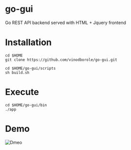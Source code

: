 # go-gui
Go REST API backend served with HTML + Jquery frontend 

  
# Installation
``` 
cd $HOME
git clone https://github.com/vinodborole/go-gui.git

cd $HOME/go-gui/scripts
sh build.sh

```
# Execute

```
cd $HOME/go-gui/bin
./app

```
 
# Demo

![Dmeo](https://github.com/vinodborole/go-gui/demo.jpg)
 
